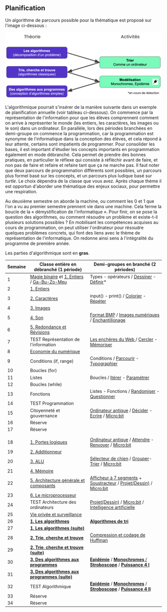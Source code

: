 ## Planification

Un algorithme de parcours possible pour la thématique est proposé sur l'image ci-dessous :

<img src="Parcours.png">

<!--
## Découpage de la thématique 

Dans la partie **apprendre**, vous trouverez les chapitres suivants : 

- [Introduction](lien)
- [Les algorithmes](lien)
- [Trie, cherche et trouve](lien)
- [Des algorithmes aux programmes](lien)
- [Conclusion](lien)

Dans la partie **enseigner**, vous trouverez des : 


-->


L'algorithmique pourrait s'insérer de la manière suivante dans un exemple de planification annuelle (voir tableau ci-dessous). On commence par la représentation de l'information pour que les élèves comprennent comment on arrive à représenter le monde (les entiers, les caractères, les images ou le son) dans un ordinateur. En parallèle, lors des périodes branchées en demi-groupe on commence la programmation, car la programmation est synonyme de l'informatique dans la conception des élèves, et cela répond à leur attente, certains sont impatients de programmer. Pour consolider les bases, il est important d'étudier les concepts importants en programmation également en mode débranché. Cela permet de prendre des bonnes pratiques, en particulier le réflexe qui consiste à réfléchir avant de faire, et non pas de faire et refaire et refaire tant que ça ne marche pas. Il faut noter que deux parcours de programmation différents sont possibles, un parcours plus formel basé sur les concepts, et un parcours plus ludique basé sur *turtle*. Le choix dépendra de la classe que vous avez. Après chaque thème il est opportun d'aborder une thématique des enjeux sociaux, pour permettre une respiration.

Au deuxième semestre on aborde la machine, ou comment les 0 et 1 que l'on a vu au premier semestre prennent vie dans une machine. Cela ferme la boucle de la « démystification de l'informatique ». Pour finir, on se pose la question des algorithmes, ou comment résoudre un problème et existe-t-il plusieurs solutions possibles ? En mobilisant les compétences acquises au cours de programmation, on peut utiliser l'ordinateur pour résoudre quelques problèmes concrets, qui font des liens avec le thème de représentation de l'informatique. On redonne ainsi sens à l'intégralité du programme de première année.

Les parties d'algorithmique sont en **gras**.


|Semaine |	Classe entière en débranché	(1 période)    | Demi-groupes en branché (2 périodes)                 |
| ------ | ------------------------------------------- | ---------------------------------------------------- |
|1		 | <a href="../rep-info/activ/magie_binaire_new.html">Magie binaire</a> et <a href="../../appr/rep-info/entiers.html"> 1. Entiers</a> / <a href="../archi/activ/gabuzomeu_new.html">Ga-Bu-Zo-Meu</a> | Types - opérateurs / <a href="../../appr/prog1/dessiner.html"> Dessiner</a> - <a href="../../appr/prog1/definir.html">Définir</a>*           |
|2		 | <a href="../../appr/rep-info/entiers.html">1. Entiers</a>			                       |                                                      |
|3		 | <a href="../../appr/rep-info/caracteres.html">2. Caractères</a> | input() - print() / <a href="../../appr/prog1/colorier.html">Colorier</a> - <a href="../../appr/prog1/repeter.html">Répéter</a>             | 
|4		 | <a href="../../appr/rep-info/images.html">3. Images</a> |                      |
|5		 | <a href="../../appr/rep-info/son.html">4. Son</a> | <a href="../rep-info/activ/encoder_images.html">Format BMP</a> / <a href="../rep-info/activ/format_BMP_new.html">Images numériques</a> / <a href="../rep-info/activ/echantillonnage_new.html">Enchantillonage</a>     |
|6		 | <a href="../../appr/rep-info/redondance.html">5. Redondance et Révisions</a>			       |                                                      |
|7		 | TEST Représentation de l'information	       | <a href="../enjx2/activ/encheres.html">Les enchères du Web </a>	/ <a href="../../appr/prog1/cercler.html">Cercler</a>	 - <a href="../../appr/prog1/memoriser.html">Mémoriser</a>	            |
|8		 | <a href="../enjx1/grandes-thematiques/economie-numerique.html">Economie du numérique</a>	                   |		                                              |
|9		 | Conditions (if, range)                      | Conditions / <a href="../../appr/prog1/parcourir.html">Parcourir</a>	 - <a href="../../appr/prog1/write.html">Typographier</a>	                |
|10		 | Boucles (for) 		                       |                                                      |
|11		 | Listes        			                   | Boucles / <a href="../../appr/prog1/iterer.html">Itérer</a>	 - <a href="../../appr/prog1/parametrer.html">Paramétrer</a>	                        |
|12		 | Boucles (while)                             |	                                                  |
|13		 | Fonctions      		                       | Listes - Fonctions / <a href="../../appr/prog1/randomiser.html">Randomiser</a>	 - <a href="../../appr/prog1/questionner.html">Questionner</a>	        |
|14		 | TEST Programmation        	               |                                                      |
|15		 | Citoyenneté et gouvernance	               | <a href="../archi/activ/ordinateurantique_new.html">Ordinateur antique</a> / <a href="../../appr/prog1/decider.html">Décider</a> - <a href="../../appr/prog1/ecrire.html">Ecrire</a> / <a href="../prog1/activ/microbit-python/index.html">Micro:bit</a>    |
|16		 | Réserve                   			       |                                                      |
|17		 | Réserve		                               |                                                      |			
|		 |			                                   |                                                      | 
|		 |			                                   |                                                      | 
|18		 | <a href="../../appr/archi/sys-log.html">1. Portes logiques</a>			               | <a href="../archi/activ/ordinateurantique_new.html">Ordinateur antique</a> / <a href="../../appr/prog1/attendre.html">Attendre</a> - <a href="../../appr/prog1/renvoyer.html">Renvoyer</a> / <a href="../prog1/activ/microbit-python/index.html">Micro:bit</a> |
|19		 | <a href="../../appr/archi/additionneur.html">2. Additionneur</a>			                   |                                                      |
|20		 | <a href="../../appr/archi/alu.html">3. ALU</a>			                           | <a href="../archi/activ/selecteur-chien_new.html">Sélecteur de chien</a> / <a href="../../appr/prog1/grouper.html">Grouper</a>- <a href="../../appr/prog1/trier.html">Trier</a> / <a href="../prog1/activ/microbit-python/index.html">Micro:bit</a>     |
|21		 | <a href="../../appr/archi/mem.html">4. Mémoire</a>			                       |                                                      |
|22		 | <a href="../../appr/archi/archi-gen.html">5. Architecture générale et composants</a>	   | <a href="../archi/activ/afficheur-7seg.html">Afficheur à 7 segments</a> + <a href="../archi/activ/soustracteur.html">Soustracteur</a> / <a href="../../appr/prog1/projet.html">Projet(Dessin)</a> / <a href="../prog1/activ/microbit-python/index.html">Micro:bit</a>     |
|23		 | <a href="../../appr/archi/micro-pro.html">6. Le microprocesseur</a> 		   |                                                      |
|24		 | TEST Architecture des ordinateurs		   | <a href="../../appr/prog1/projet.html">Projet(Dessin)</a> / <a href="../prog1/activ/microbit-python/index.html">Micro:bit</a> / <a href="../enjx1/activ/economie/ia_0.html">Intelligence artificielle</a>                          |
|25		 | <a href="../enjx1/grandes-thematiques/surveillance.html">Vie privée et surveillance</a> 		           |	                                                  |
|26		 | <a href="../../appr/algo1/algorithmes.html">**1. Les algorithmes**</a>			           | <a href="../algo1/activ/algo-tri_new.html">**Algorithmes de tri**</a>                               |
|27		 | <a href="../../appr/algo1/algorithmes.html">**1. Les algorithmes (suite)**</a>	           |                                                      |
|28		 | <a href="../../appr/algo1/tri.html">**2. Trie, cherche et trouve**</a>		       | <a href="../rep-info/activ/huffman.html">Compression et codage de Huffman</a>                     |
|29		 | <a href="../../appr/algo1/tri.html">**2. Trie, cherche et trouve (suite)**</a>	   |	                                                  |
|30		 | <a href="../../appr/algo1/algo-progs.html">**3. Des algorithmes aux programmes**</a>	   | <a href="../algo1/activ/epidemie/index_new.html">**Epidémie**</a> / <a href="../algo1/activ/epidemie/monochromes.html">**Monochromes** /<a href="../algo1/activ/epidemie/stroboscopes.html"> **Stroboscope**</a> / <a href="../algo1/activ/epidemie/puissance4.html">**Puissance 4 I**</a>  |
|31		 | <a href="../../appr/algo1/algo-progs.html">**3. Des algorithmes aux programmes (suite)**</a>  | 			                                      |
|32		 | TEST Algorithmique			               | <a href="../algo1/activ/epidemie/index_new.html">**Epidémie**</a> / <a href="../algo1/activ/epidemie/monochromes.html">**Monochromes**</a> / <a href="../algo1/activ/epidemie/stroboscopes.html">**Stroboscope**</a>  / <a href="../algo1/activ/epidemie/puiassance4.html">**Puissance 4 II**</a>      |
|33		 | Réserve                                     |                                                      |  
|34		 | Réserve			                           |                                                      |  




<!--
# Planifications

Il existe plusieurs manières possibles de planifier les activités
de ce chapitre. Une possibilité serait la suivante en faisant
l'hypothèse que les élèves ont une periode de théorie hebdomadaire et deux
périodes de pratique en demi-classe (groupes A et B) toutes les deux semaines et que la programmation a déjà été vue. 


|Semaine | Cours | Labo|
|------- | ------| ----|
|1       | Intro. 1| Activité algo tri (A)| 
|2       | Intro. 2| Activité algo tri (B)|
|3       | Algo tri 1| Activité monochrome (A)| 
|4       | Algo tri 2| Activité monochrome (B)|
|5       | Théorie transcription d'algorithme | Activité épidémie (A)| 
|6       | Exercices transcription d'algorithme| Activité épidémie (B)|
|7       | Séance de récapitulation| ...| 
|8       | Test | ...|
-->